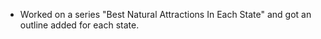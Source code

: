 - Worked on a series "Best Natural Attractions In Each State" and got an outline added for each state.